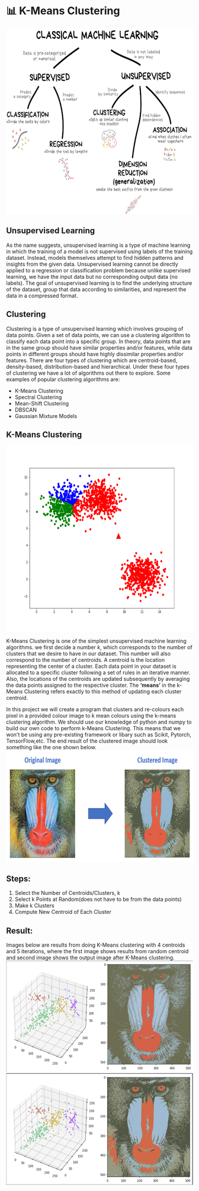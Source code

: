 # 📊 K-Means Clustering

<img src="https://github.com/Antonio417/Computer_Vision_and_Machine_Learning_Portfolio/blob/main/Computer%20Vision/K-means/img/ML.jpg" width="700" height = "500" >

## Unsupervised Learning
As the name suggests, unsupervised learning is a type of machine learning in which the training of a model is not supervised using labels of the training dataset.
Instead, models themselves attempt to find hidden patterns and insights from the given data.
Unsupervised learning cannot be directly applied to a regression or classification problem because unlike supervised learning, 
we have the input data but no corresponding output data (no labels). The goal of unsupervised learning is to find the underlying structure of the dataset,
group that data according to similarities, and represent the data in a compressed format.

## Clustering 
Clustering is a type of unsupervised learning which involves grouping of data points. 
Given a set of data points, we can use a clustering algorithm to classify each data point into a specific group. 
In theory, data points that are in the same group should have similar properties and/or features, 
while data points in different groups should have highly dissimilar properties and/or features. 
There are four types of clustering which are centroid-based, density-based, distribution-based and 
hierarchical. Under these four types of clustering we have a lot of algorithms out there to explore.
Some examples of popular clustering algorithms are:
- K-Means Clustering
- Spectral Clustering
- Mean-Shift Clustering
- DBSCAN
- Gaussian Mixture Models

## K-Means Clustering

<img src="https://github.com/Antonio417/Computer_Vision_and_Machine_Learning_Portfolio/blob/main/Computer%20Vision/K-means/img/kmeans_anim.gif" width="700" height = "500" >

K-Means Clustering is one of the simplest unsupervised machine learning algorithms.
we first decide a number *k*, which corresponds to the number of clusters that we desire to have in our dataset. 
This number will also correspond to the number of centroids.
A centroid is the location representing the center of a cluster. 
Each data point in your dataset is allocated to a specific cluster following a set of rules in an iterative manner. 
Also, the locations of the centroids are updated subsequently by averaging the data points assigned to the respective cluster. 
The **‘means’** in the k-Means Clustering refers exactly to this method of updating each cluster centroid.

In this project we will create a program that clusters and re-colours each pixel in a provided colour image to k mean colours 
using the k-means clustering algorithm. We should use our knowledge of python and numpy to build our own code to perform k-Means Clustering. 
This means that we won't be using any pre-existing framework or libary such as Scikit, Pytorch, TensorFlow,etc. 
The end result of the clustered image should look something like the one shown below.
<img src="https://github.com/Antonio417/Computer_Vision_and_Machine_Learning_Portfolio/blob/main/Computer%20Vision/K-means/img/objective.png" width="700" height = "300" >

## Steps:
1. Select the Number of Centroids/Clusters, k
2. Select k Points at Random(does not have to be from the data points) 
3. Make k Clusters
4. Compute New Centroid of Each Cluster

## Result:
Images below are results from doing K-Means clustering with 4 centroids and 5 iterations, 
where the first image shows results from random centroid and second image shows the output image after K-Means clustering.
<img src="https://github.com/Antonio417/Computer_Vision_and_Machine_Learning_Portfolio/blob/main/Computer%20Vision/K-means/img/img1.png" height = "300">
<img src="https://github.com/Antonio417/Computer_Vision_and_Machine_Learning_Portfolio/blob/main/Computer%20Vision/K-means/img/img2.png" height = "300">






